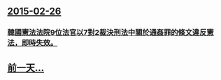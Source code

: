 ## [2015-02-26](/zh/news/2015/02/26/index.md)

### [韓國憲法法院9位法官以7對2裁決刑法中關於通姦罪的條文違反憲法，即時失效。 ](/zh/news/2015/02/26/韓國憲法法院9位法官以7對2裁決刑法中關於通姦罪的條文違反憲法-即時失效.md)
## [前一天...](/zh/news/2015/02/25/index.md)

